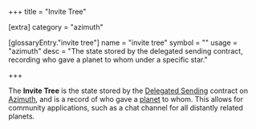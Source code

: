 +++
title = "Invite Tree"

[extra]
category = "azimuth"

[glossaryEntry."invite tree"]
name = "invite tree"
symbol = ""
usage = "azimuth"
desc = "The state stored by the delegated sending contract, recording who gave a planet to whom under a specific star."

+++

The **Invite Tree** is the state stored by the [Delegated Sending](/glossary/delegated-sending) contract on [Azimuth](/glossary/azimuth), and is a record of who gave a [planet](/glossary/planet) to whom. This allows for community applications, such as a chat channel for all distantly related planets.
